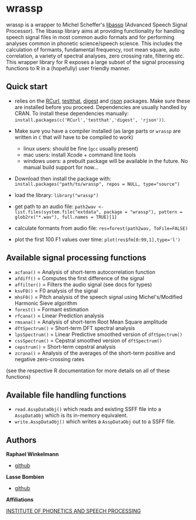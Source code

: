 # wrassp

wrassp is a wrapper to Michel Scheffer's [libassp](http://libassp.sourceforge.net/) (Advanced Speech Signal Processor). The libassp library aims at providing functionality for handling speech signal files in most common audio formats and for performing analyses common in phonetic science/speech science. This includes the calculation of formants, fundamental frequency, root mean square, auto correlation, a variety of spectral analyses, zero crossing rate, filtering etc. This wrapper library for R exposes a large subset of the signal processing functions to R in a (hopefully) user friendly manner.


## Quick start

* relies on the [RCurl](http://cran.r-project.org/web/packages/RCurl/index.html), [testthat](http://cran.r-project.org/web/packages/testthat/), [digest](http://cran.r-project.org/web/packages/digest/) and [rjson](http://cran.r-project.org/web/packages/rjson/index.html) packages. Make sure these are installed before you proceed. Dependencies are usually handled by CRAN. To install these dependencies manually: `install.packages(c('RCurl','testthat','digest', 'rjson'))`.

* Make sure you have a compiler installed (as large parts or `wrassp` are written in `C` that will have to be compiled to work)
	* linux users: should be fine (`gcc` usually present)
	* mac users: install Xcode + command line tools
	* windows users: a prebuilt package will be available in the future. No manual build support for now...

* Download then install the package with: `install.packages("path/to/wrassp", repos = NULL, type="source")`

* load the library: `library("wrassp")`

* get path to an audio file: `path2wav <- list.files(system.file("extdata", package = "wrassp"), pattern = glob2rx("*.wav"), full.names = TRUE)[1]`

* calculate formants from audio file: `res=forest(path2wav, ToFile=FALSE)`

* plot the first 100 F1 values over time: `plot(res$fm[0:99,1],type='l')`

## Available signal processing functions

+ `acfana()` = Analysis of short-term autocorrelation function
+ `afdiff()` = Computes the first difference of the signal
+ `affilter()` = Filters the audio signal (see docs for types)
+ `ksvF0()` = F0 analysis of the signal
+ `mhsF0()` = Pitch analysis of the speech signal using Michel's/Modified Harmonic Sieve algorithm
+ `forest()` = Formant estimation
+ `rfcana()` = Linear Prediction analysis
+ `rmsana()` = Analysis of short-term Root Mean Square amplitude
+ `dftSpectrum()` = Short-term DFT spectral analysis
+ `lpsSpectrum()` = Linear Predictive smoothed version of `dftSpectrum()`
+ `cssSpectrum()` = Cepstral smoothed version of `dftSpectrum()`
+ `cepstrum()` = Short-term cepstral analysis
+ `zcrana()` = Analysis of the averages of the short-term positive and negative zero-crossing rates

(see the respective R documentation for more details on all of these functions)

## Available file handling functions

+ `read.AsspDataObj()` which reads and existing SSFF file into a `AsspDataObj` which is its in-memory equivalent.
+ `write.AsspDataObj()` which writes a `AsspDataObj` out to a SSFF file.

## Authors

**Raphael Winkelmann**

+ [github](http://github.com/raphywink)

**Lasse Bombien**

+ [github](http://github.com/quabolasse)


**Affiliations**

[INSTITUTE OF PHONETICS AND SPEECH PROCESSING](http://www.phonetik.uni-muenchen.de/)
